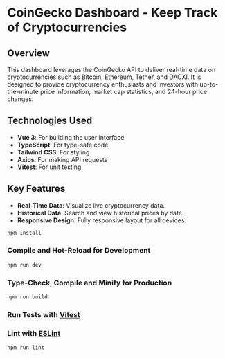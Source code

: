 # CoinGecko Dashboard - Keep Track of Cryptocurrencies

## Overview

This dashboard leverages the CoinGecko API to deliver real-time data on cryptocurrencies such as Bitcoin, Ethereum, Tether, and DACXI. It is designed to provide cryptocurrency enthusiasts and investors with up-to-the-minute price information, market cap statistics, and 24-hour price changes.

## Technologies Used

- **Vue 3**: For building the user interface
- **TypeScript**: For type-safe code
- **Tailwind CSS**: For styling
- **Axios**: For making API requests
- **Vitest**: For unit testing

## Key Features

- **Real-Time Data**: Visualize live cryptocurrency data.
- **Historical Data**: Search and view historical prices by date.
- **Responsive Design**: Fully responsive layout for all devices.

```sh
npm install
```

### Compile and Hot-Reload for Development

```sh
npm run dev
```

### Type-Check, Compile and Minify for Production

```sh
npm run build
```

### Run Tests with [Vitest](https://www.cypress.io/)

### Lint with [ESLint](https://eslint.org/)

```sh
npm run lint
```
